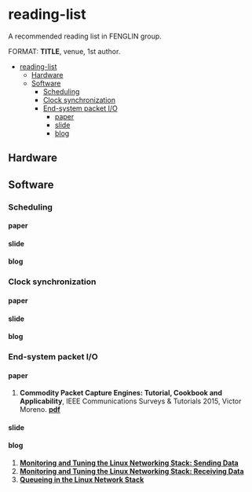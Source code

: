 # reading-list
A recommended reading list in FENGLIN group.

FORMAT: **TITLE**, venue, 1st author.
- [reading-list](#reading-list)
  - [Hardware](#hardware)
  - [Software](#software)
    - [Scheduling](#scheduling)
    - [Clock synchronization](#clock-synchronization)
    - [End-system packet I/O](#end-system-packet-io)
      - [paper](#paper)
      - [slide](#slide)
      - [blog](#blog)
## Hardware
## Software
### Scheduling
#### paper
#### slide
#### blog
### Clock synchronization
#### paper
#### slide
#### blog
### End-system packet I/O
#### paper
1. **Commodity Packet Capture Engines: Tutorial, Cookbook and Applicability**, IEEE Communications Surveys & Tutorials 2015, Victor Moreno. [**pdf**](https://ieeexplore.ieee.org/document/7101227)
#### slide
#### blog
1. [**Monitoring and Tuning the Linux Networking Stack: Sending Data**](https://blog.packagecloud.io/eng/2017/02/06/monitoring-tuning-linux-networking-stack-sending-data/)
2. [**Monitoring and Tuning the Linux Networking Stack: Receiving Data**](https://blog.packagecloud.io/eng/2016/06/22/monitoring-tuning-linux-networking-stack-receiving-data/)
3. [**Queueing in the Linux Network Stack**](https://www.coverfire.com/articles/queueing-in-the-linux-network-stack/)
